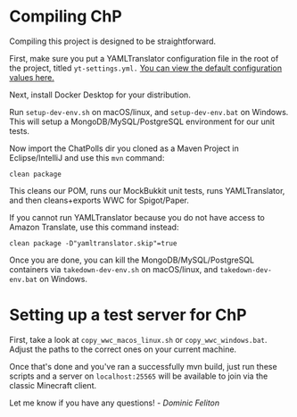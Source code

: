 # Compiling ChP

Compiling this project is designed to be straightforward.

First, make sure you put a YAMLTranslator configuration file in the root of the project, titled ```yt-settings.yml.```
[You can view the default configuration values here.](https://github.com/dominicfeliton/YAMLTranslator/blob/main/src/main/resources/yt-settings.yml)

Next, install Docker Desktop for your distribution.

Run ```setup-dev-env.sh``` on macOS/linux, and ```setup-dev-env.bat``` on Windows.
This will setup a MongoDB/MySQL/PostgreSQL environment for our unit tests.

Now import the ChatPolls dir you cloned as a Maven Project in Eclipse/IntelliJ and use this ```mvn``` command:

```clean package```

This cleans our POM, runs our MockBukkit unit tests, runs YAMLTranslator, and then cleans+exports WWC for Spigot/Paper.

If you cannot run YAMLTranslator because you do not have access to Amazon Translate, use this command instead:

```clean package -D"yamltranslator.skip"=true```

Once you are done, you can kill the MongoDB/MySQL/PostgreSQL containers via ```takedown-dev-env.sh``` on macOS/linux,
and ```takedown-dev-env.bat``` on Windows.

# Setting up a test server for ChP

First, take a look at `copy_wwc_macos_linux.sh` or `copy_wwc_windows.bat`. Adjust the paths to the correct ones on your current machine.

Once that's done and you've ran a successfully mvn build, just run these scripts and a server on `localhost:25565` will be available to join via the classic Minecraft client.

Let me know if you have any questions!
_- Dominic Feliton_
